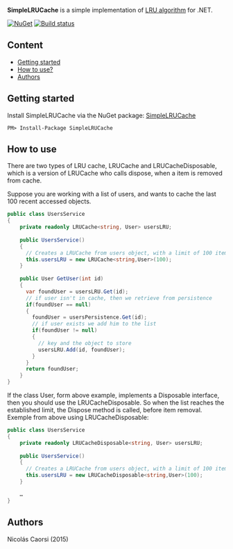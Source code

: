 **SimpleLRUCache** is a simple implementation of [LRU algorithm](https://en.wikipedia.org/wiki/Cache_algorithms#LRU) for .NET.

[![NuGet](https://img.shields.io/nuget/dt/Microsoft.AspNet.Mvc.svg)](https://www.nuget.org/packages/SimpleLRUCache/)
[![Build status](https://ci.appveyor.com/api/projects/status/cr6hwdgf3xwqffcc/branch/master?svg=true)](https://ci.appveyor.com/project/nicolascaorsi/lrucache/branch/master)
## Content

* [Getting started](#getting-started)
* [How to use?](#how-to-use)
* [Authors](#authors)

## Getting started

Install SimpleLRUCache via the NuGet package: [SimpleLRUCache](https://www.nuget.org/packages/SimpleLRUCache/)

```
PM> Install-Package SimpleLRUCache
```

## How to use
There are two types of LRU cache, LRUCache and LRUCacheDisposable, which is a version of LRUCache who calls dispose, when a item is removed from cache.

Suppose you are working with a list of users, and wants to cache the last 100 recent accessed objects.
```cs
public class UsersService
{
    private readonly LRUCache<string, User> usersLRU;
    
    public UsersService()
    {
      // Creates a LRUCache from users object, with a limit of 100 items.
      this.usersLRU = new LRUCache<string,User>(100);
    }
    
    public User GetUser(int id)
    {
      var foundUser = usersLRU.Get(id);
      // if user isn't in cache, then we retrieve from persistence
      if(foundUser == null)
      {
        foundUser = usersPersistence.Get(id);
        // if user exists we add him to the list
        if(foundUser != null)
        {
          // key and the object to store
          usersLRU.Add(id, foundUser);
        }
      }
      return foundUser;
    }
}
```

If the class User, form above example, implements a Disposable interface, then you should use the LRUCacheDisposable. So when the list reaches the established limit, the Dispose method is called, before item removal.
Exemple from above using LRUCacheDisposable:
```cs
public class UsersService
{
    private readonly LRUCacheDisposable<string, User> usersLRU;
    
    public UsersService()
    {
      // Creates a LRUCache from users object, with a limit of 100 items.
      this.usersLRU = new LRUCacheDisposable<string,User>(100);
    }

    …
}
```

## Authors

Nicolás Caorsi (2015)
